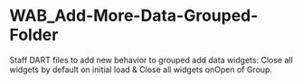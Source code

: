# WAB_Add-More-Data-Grouped-Folder
Staff DART files to add new behavior to grouped add data widgets: Close all widgets by default on initial load &amp; Close all widgets onOpen of Group.
